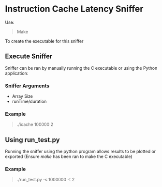 # Instruction Cache Latency Sniffer

Use:
> Make 

To create the executable for this sniffer 

## Execute Sniffer  
Sniffer can be ran by manually running the C executable or using the Python application:
### Sniffer Arguments
* Array Size
* runTime/duration

### Example 
> ./icache 100000 2 

## Using run_test.py
Running the sniffer using the python program allows results to be plotted or exported
(Ensure *make* has been ran to make the C executable)

### Example 
> ./run_test.py -s 1000000 -t 2

